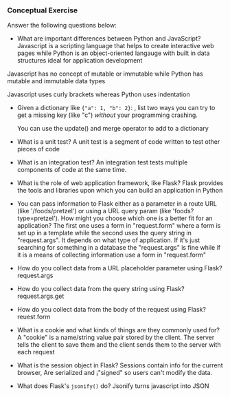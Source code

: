 ### Conceptual Exercise

Answer the following questions below:

- What are important differences between Python and JavaScript?
  Javascript is a scripting language that helps to create interactive
  web pages while Python is an object-oriented langauge with built in data
  structures ideal for application development

Javascript has no concept of mutable or immutable while Python has mutable and
immutable data types

Javascript uses curly brackets whereas Python uses indentation

- Given a dictionary like `{"a": 1, "b": 2}`: , list two ways you
  can try to get a missing key (like "c") _without_ your programming
  crashing.

  You can use the update() and merge operator to add to a dictionary

- What is a unit test?
  A unit test is a segment of code written to test other pieces of code

- What is an integration test?
  An integration test tests multiple components of code at the same time.

- What is the role of web application framework, like Flask?
  Flask provides the tools and libraries upon which you can build an application
  in Python

- You can pass information to Flask either as a parameter in a route URL
  (like '/foods/pretzel') or using a URL query param (like
  'foods?type=pretzel'). How might you choose which one is a better fit
  for an application?
  The first one uses a form in "request.form" where a form is set up in a template
  while the second uses the query string in "request.args". It depends on what type
  of application. If it's just searching for something in a database the "request.args"
  is fine while if it is a means of collecting information use a form in "request.form"

- How do you collect data from a URL placeholder parameter using Flask?
  request.args

- How do you collect data from the query string using Flask?
  request.args.get

- How do you collect data from the body of the request using Flask?
  reuest.form

- What is a cookie and what kinds of things are they commonly used for?
  A "cookie" is a name/string value pair stored by the client. The server
  tells the client to save them and the client sends them to the server with each request

- What is the session object in Flask?
  Sessions contain info for the current browser, Are serialized and ¡"signed" so users can't modify the data.

- What does Flask's `jsonify()` do?
  Jsonify turns javascript into JSON
